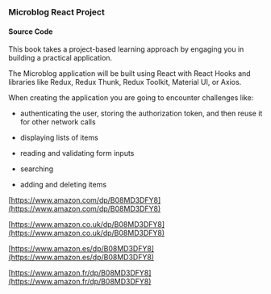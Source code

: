 ### Microblog React Project
#### Source Code

This book takes a project-based learning approach by engaging you in building a practical application.

The Microblog application will be built using React with React Hooks and libraries like Redux, Redux Thunk, Redux Toolkit, Material UI, or Axios.

When creating the application you are going to encounter challenges like:

* authenticating the user, storing the authorization token, and then reuse it for other network calls

* displaying lists of items

* reading and validating form inputs

* searching

* adding and deleting items

[https://www.amazon.com/dp/B08MD3DFY8](https://www.amazon.com/dp/B08MD3DFY8)

[https://www.amazon.co.uk/dp/B08MD3DFY8](https://www.amazon.co.uk/dp/B08MD3DFY8)

[https://www.amazon.es/dp/B08MD3DFY8](https://www.amazon.es/dp/B08MD3DFY8)

[https://www.amazon.fr/dp/B08MD3DFY8](https://www.amazon.fr/dp/B08MD3DFY8)

